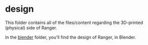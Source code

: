 # design
This folder contains all of the files/content regarding the 3D-printed (physical) side of Ranger.

In the [blender](./blender/) folder, you'll find the design of Ranger, in Blender.